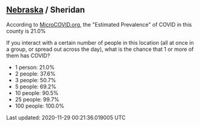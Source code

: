 
## [Nebraska](/united-states/nebraska) / Sheridan

According to [MicroCOVID.org](http://microcovid.org),
the "Estimated Prevalence" of COVID in this county is 21.0%

If you interact with a certain number of people in this location
(all at once in a group, or spread out across the day), what is the chance that
1 or more of them has COVID?

- 1 person: 21.0%
- 2 people: 37.6%
- 3 people: 50.7%
- 5 people: 69.2%
- 10 people: 90.5%
- 25 people: 99.7%
- 100 people: 100.0%

Last updated: 2020-11-29 00:21:36.019005 UTC
